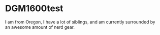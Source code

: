# DGM1600test

I am from Oregon, I have a lot of siblings, and am currently surrounded by an awesome amount of nerd gear.
